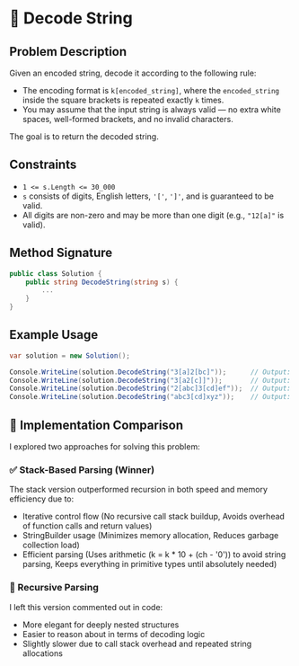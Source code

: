 # 🔐 Decode String

## Problem Description

Given an encoded string, decode it according to the following rule:

- The encoding format is `k[encoded_string]`, where the `encoded_string` inside the square brackets is repeated exactly `k` times.
- You may assume that the input string is always valid — no extra white spaces, well-formed brackets, and no invalid characters.

The goal is to return the decoded string.

## Constraints

- `1 <= s.Length <= 30_000`
- `s` consists of digits, English letters, `'['`, `']'`, and is guaranteed to be valid.
- All digits are non-zero and may be more than one digit (e.g., `"12[a]"` is valid).

## Method Signature

```csharp
public class Solution {
    public string DecodeString(string s) {
        ...
    }
}
```

## Example Usage

```csharp
var solution = new Solution();

Console.WriteLine(solution.DecodeString("3[a]2[bc]"));      // Output: "aaabcbc"
Console.WriteLine(solution.DecodeString("3[a2[c]]"));       // Output: "accaccacc"
Console.WriteLine(solution.DecodeString("2[abc]3[cd]ef"));  // Output: "abcabccdcdcdef"
Console.WriteLine(solution.DecodeString("abc3[cd]xyz"));    // Output: "abccdcdcdxyz"
```

## 🔬 Implementation Comparison

I explored two approaches for solving this problem:
### ✅ Stack-Based Parsing (Winner)

The stack version outperformed recursion in both speed and memory efficiency due to:

- Iterative control flow (No recursive call stack buildup, Avoids overhead of function calls and return values)
- StringBuilder usage (Minimizes memory allocation, Reduces garbage collection load)
- Efficient parsing (Uses arithmetic (k = k * 10 + (ch - '0')) to avoid string parsing, Keeps everything in primitive types until absolutely needed)

### 🧠 Recursive Parsing

I left this version commented out in code:

- More elegant for deeply nested structures
- Easier to reason about in terms of decoding logic
- Slightly slower due to call stack overhead and repeated string allocations
